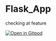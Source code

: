 # Flask_App
 checking at feature
 
 [![Open in Gitpod](https://gitpod.io/button/open-in-gitpod.svg)](https://gitpod.io/#https://github.com/vaibhavkumar779/Capstone977/edit/main/README.md)
